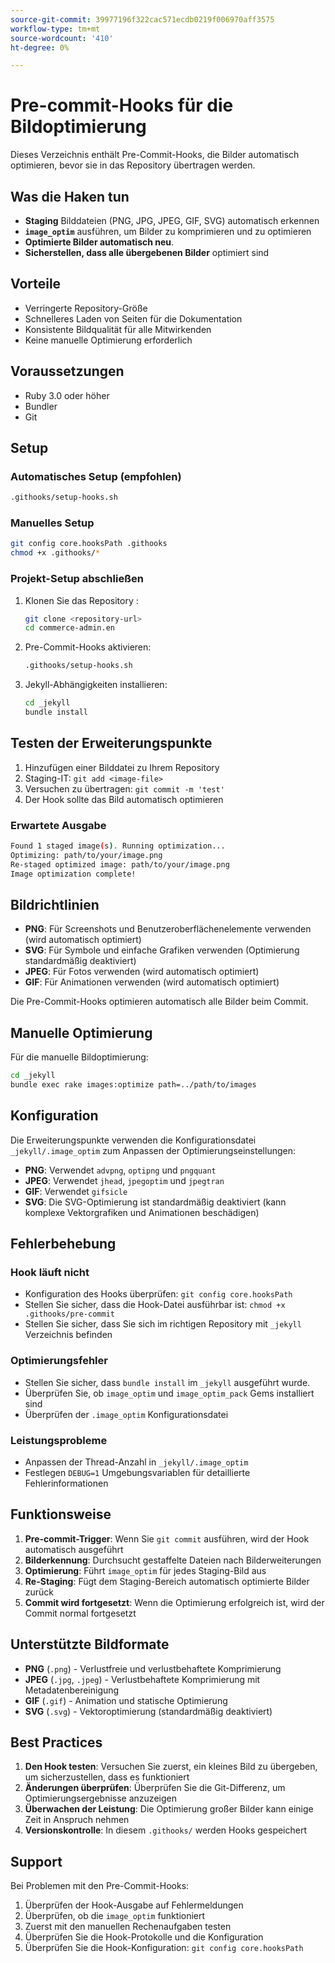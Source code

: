 ```yaml
---
source-git-commit: 39977196f322cac571ecdb0219f006970aff3575
workflow-type: tm+mt
source-wordcount: '410'
ht-degree: 0%

---
```

# Pre-commit-Hooks für die Bildoptimierung

Dieses Verzeichnis enthält Pre-Commit-Hooks, die Bilder automatisch optimieren, bevor sie in das Repository übertragen werden.

## Was die Haken tun

- **Staging** Bilddateien (PNG, JPG, JPEG, GIF, SVG) automatisch erkennen
- **`image_optim`** ausführen, um Bilder zu komprimieren und zu optimieren
- **Optimierte Bilder automatisch neu**.
- **Sicherstellen, dass alle übergebenen Bilder** optimiert sind

## Vorteile

- Verringerte Repository-Größe
- Schnelleres Laden von Seiten für die Dokumentation
- Konsistente Bildqualität für alle Mitwirkenden
- Keine manuelle Optimierung erforderlich

## Voraussetzungen

- Ruby 3.0 oder höher
- Bundler
- Git

## Setup

### Automatisches Setup (empfohlen)

```bash
.githooks/setup-hooks.sh
```

### Manuelles Setup

```bash
git config core.hooksPath .githooks
chmod +x .githooks/*
```

### Projekt-Setup abschließen

1. Klonen Sie das Repository :

   ```bash
   git clone <repository-url>
   cd commerce-admin.en
   ```

2. Pre-Commit-Hooks aktivieren:

   ```bash
   .githooks/setup-hooks.sh
   ```

3. Jekyll-Abhängigkeiten installieren:

   ```bash
   cd _jekyll
   bundle install
   ```

## Testen der Erweiterungspunkte

1. Hinzufügen einer Bilddatei zu Ihrem Repository
2. Staging-IT: `git add <image-file>`
3. Versuchen zu übertragen: `git commit -m 'test'`
4. Der Hook sollte das Bild automatisch optimieren

### Erwartete Ausgabe

```bash
Found 1 staged image(s). Running optimization...
Optimizing: path/to/your/image.png
Re-staged optimized image: path/to/your/image.png
Image optimization complete!
```

## Bildrichtlinien

- **PNG**: Für Screenshots und Benutzeroberflächenelemente verwenden (wird automatisch optimiert)
- **SVG**: Für Symbole und einfache Grafiken verwenden (Optimierung standardmäßig deaktiviert)
- **JPEG**: Für Fotos verwenden (wird automatisch optimiert)
- **GIF**: Für Animationen verwenden (wird automatisch optimiert)

Die Pre-Commit-Hooks optimieren automatisch alle Bilder beim Commit.

## Manuelle Optimierung

Für die manuelle Bildoptimierung:

```bash
cd _jekyll
bundle exec rake images:optimize path=../path/to/images
```

## Konfiguration

Die Erweiterungspunkte verwenden die Konfigurationsdatei `_jekyll/.image_optim` zum Anpassen der Optimierungseinstellungen:

- **PNG**: Verwendet `advpng`, `optipng` und `pngquant`
- **JPEG**: Verwendet `jhead`, `jpegoptim` und `jpegtran`
- **GIF**: Verwendet `gifsicle`
- **SVG**: Die SVG-Optimierung ist standardmäßig deaktiviert (kann komplexe Vektorgrafiken und Animationen beschädigen)

## Fehlerbehebung

### Hook läuft nicht

- Konfiguration des Hooks überprüfen: `git config core.hooksPath`
- Stellen Sie sicher, dass die Hook-Datei ausführbar ist: `chmod +x .githooks/pre-commit`
- Stellen Sie sicher, dass Sie sich im richtigen Repository mit `_jekyll` Verzeichnis befinden

### Optimierungsfehler

- Stellen Sie sicher, dass `bundle install` im `_jekyll` ausgeführt wurde.
- Überprüfen Sie, ob `image_optim` und `image_optim_pack` Gems installiert sind
- Überprüfen der `.image_optim` Konfigurationsdatei

### Leistungsprobleme

- Anpassen der Thread-Anzahl in `_jekyll/.image_optim`
- Festlegen `DEBUG=1` Umgebungsvariablen für detaillierte Fehlerinformationen

## Funktionsweise

1. **Pre-commit-Trigger**: Wenn Sie `git commit` ausführen, wird der Hook automatisch ausgeführt
2. **Bilderkennung**: Durchsucht gestaffelte Dateien nach Bilderweiterungen
3. **Optimierung**: Führt `image_optim` für jedes Staging-Bild aus
4. **Re-Staging**: Fügt dem Staging-Bereich automatisch optimierte Bilder zurück
5. **Commit wird fortgesetzt**: Wenn die Optimierung erfolgreich ist, wird der Commit normal fortgesetzt

## Unterstützte Bildformate

- **PNG** (`.png`) - Verlustfreie und verlustbehaftete Komprimierung
- **JPEG** (`.jpg`, `.jpeg`) - Verlustbehaftete Komprimierung mit Metadatenbereinigung
- **GIF** (`.gif`) - Animation und statische Optimierung
- **SVG** (`.svg`) - Vektoroptimierung (standardmäßig deaktiviert)

## Best Practices

1. **Den Hook testen**: Versuchen Sie zuerst, ein kleines Bild zu übergeben, um sicherzustellen, dass es funktioniert
2. **Änderungen überprüfen**: Überprüfen Sie die Git-Differenz, um Optimierungsergebnisse anzuzeigen
3. **Überwachen der Leistung**: Die Optimierung großer Bilder kann einige Zeit in Anspruch nehmen
4. **Versionskontrolle**: In diesem `.githooks/` werden Hooks gespeichert

## Support

Bei Problemen mit den Pre-Commit-Hooks:

1. Überprüfen der Hook-Ausgabe auf Fehlermeldungen
2. Überprüfen, ob die `image_optim` funktioniert
3. Zuerst mit den manuellen Rechenaufgaben testen
4. Überprüfen Sie die Hook-Protokolle und die Konfiguration
5. Überprüfen Sie die Hook-Konfiguration: `git config core.hooksPath`
